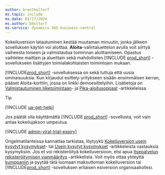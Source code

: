 ```yaml
---
author: brentholtorf
ms.topic: include
ms.date: 01/17/2024
ms.author: bholtorf
ms.service: dynamics-365-business-central
---
```

<!--1. Go to **[Dynamics 365 Business Central product](https://www.microsoft.com/en-us/dynamics-365/products/business-central)** page, and choose the **Try for free** button.-->  

Kokeiluversion latautuminen kestää muutaman minuutin, jonka jälkeen sovelluksen käytön voi aloittaa. **Aloita**-valintaluettelon avulla voit siirtyä vaiheesta toiseen ja valmistautua toiminnan aloittamiseen. Opastus vaihtelee maittain ja alueittain sekä mahdollisten [!INCLUDE [prod_short](prod_short.md)] -sovellukseen lisättyjen toimialakohtaisten toimintojen mukaan.  

[!INCLUDE[prod_short](prod_short.md)] -sovelluksessa on sekä tuttuja että uusia ominaisuuksia. Kun kirjaudut esittely-yritykseen sisään ensimmäisen kerran, pääset Aloita-korttiin, jossa on linkki demoesittelyihin. Lisätietoja on [Valmistautuminen liiketoimintaan](../ui-get-ready-business.md)- ja [Pika-aloitusoppaat](../quick-start-business-central.md) -artikkeleissa.  

> [!TIP]
> [!INCLUDE [ua-get-help](ua-get-help.md)]

Jos päätät olla käyttämättä [!INCLUDE [prod_short](prod_short.md)] -sovellusta, voit vain antaa kokeilujakson umpeutua.  

[!INCLUDE [admin-viral-trial-expiry](admin-viral-trial-expiry.md)]

Ongelmatilanteissa kannattaa tarkistaa, löytyykö [Kokeiluversion usein kysytyt kysymykset](../trial-faq.md)- tai [Usein kysytyt kysymykset](../across-faq.yml) -artikkeleista vastauksia kysymyksiin. Jos et voi rekisteröityä kokeiluversioon, etsi apua [Itsepalvelun rekisteröitymisen vianmääritys](../ui-troubleshoot-self-signup.md) -artikkelista. Voit myös ottaa yhteyttä [kumppaniin](/dynamics365/business-central/across-faq#how-do-i-find-a-reselling-partner) ja pyytää tätä luomaan maksuttoman kokeiluversion tai [!INCLUDE[prod_short](prod_short.md)] -sovelluksen erilaisen esiversion organisaatiollesi.  
